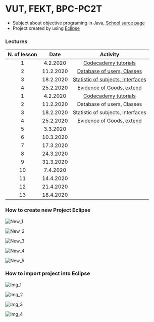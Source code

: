 # VUT, FEKT, BPC-PC2T
- Subject about objective programing in Java, [School surce page](https://moodle.vutbr.cz/course/view.php?id=210737)
- Project created by using [Eclipse](https://www.eclipse.org/)    

### Lectures

|**N. of lesson**|**Date**|**Activity**|
|:-:|:-:|:-:|
|1|4.2.2020|[Codecademy tutorials](https://www.codecademy.com/)|
|2|11.2.2020|[Database of users, Classes](https://github.com/vymaztom/PC2T/tree/master/cv02)|
|3|18.2.2020|[Statistic of subjects, Interfaces](https://github.com/vymaztom/PC2T/tree/master/cv03)|
|4|25.2.2020|[Evidence of Goods, extend](https://github.com/vymaztom/PC2T/tree/master/cv04)|
|1|4.2.2020|[Codecademy tutorials](../vc02)|
|2|11.2.2020|Database of users, Classes|
|3|18.2.2020|Statistic of subjects, Interfaces|
|4|25.2.2020|Evidence of Goods, extend|
|5|3.3.2020||
|6|10.3.2020||
|7|17.3.2020||
|8|24.3.2020||
|9|31.3.2020||
|10|7.4.2020||
|11|14.4.2020||
|12|21.4.2020||
|13|18.4.2020||

### How to create new Project Eclipse


![New_1](Img/new_1.png)

![New_2](Img/new_2.png)

![New_3](Img/new_3.png)

![New_4](Img/new_4.png)

![New_5](Img/new_5.png)


### How to import project into Eclipse


![Img_1](Img/Import_step_1.png)

![Img_2](Img/Import_step_2.png)

![Img_3](Img/Import_step_3.png)

![Img_4](Img/Import_step_4.png)
